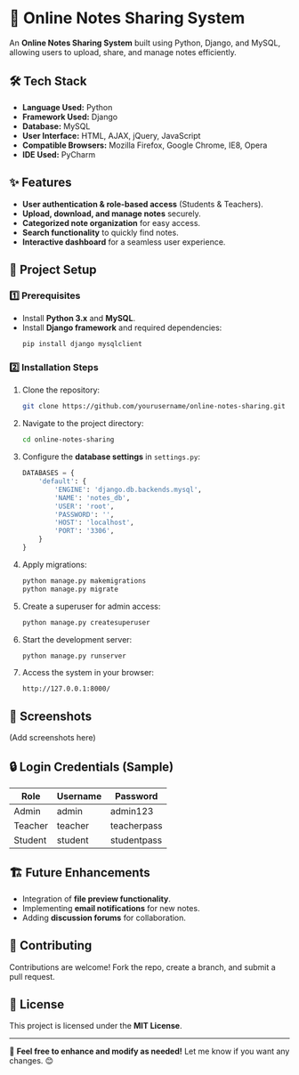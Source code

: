 # 📝 Online Notes Sharing System

An **Online Notes Sharing System** built using Python, Django, and MySQL, allowing users to upload, share, and manage notes efficiently.

## 🛠 Tech Stack

- **Language Used:** Python  
- **Framework Used:** Django  
- **Database:** MySQL  
- **User Interface:** HTML, AJAX, jQuery, JavaScript  
- **Compatible Browsers:** Mozilla Firefox, Google Chrome, IE8, Opera  
- **IDE Used:** PyCharm  

## ✨ Features

- **User authentication & role-based access** (Students & Teachers).
- **Upload, download, and manage notes** securely.
- **Categorized note organization** for easy access.
- **Search functionality** to quickly find notes.
- **Interactive dashboard** for a seamless user experience.

## 📂 Project Setup

### 1️⃣ Prerequisites
- Install **Python 3.x** and **MySQL**.
- Install **Django framework** and required dependencies:
  ```bash
  pip install django mysqlclient
  ```

### 2️⃣ Installation Steps
1. Clone the repository:
   ```bash
   git clone https://github.com/yourusername/online-notes-sharing.git
   ```
2. Navigate to the project directory:
   ```bash
   cd online-notes-sharing
   ```
3. Configure the **database settings** in `settings.py`:
   ```python
   DATABASES = {
       'default': {
           'ENGINE': 'django.db.backends.mysql',
           'NAME': 'notes_db',
           'USER': 'root',
           'PASSWORD': '',
           'HOST': 'localhost',
           'PORT': '3306',
       }
   }
   ```
4. Apply migrations:
   ```bash
   python manage.py makemigrations
   python manage.py migrate
   ```
5. Create a superuser for admin access:
   ```bash
   python manage.py createsuperuser
   ```
6. Start the development server:
   ```bash
   python manage.py runserver
   ```
7. Access the system in your browser:
   ```
   http://127.0.0.1:8000/
   ```

## 📸 Screenshots  
(Add screenshots here)

## 🔒 Login Credentials (Sample)
| Role  | Username | Password |
|--------|------------|------------|
| Admin | admin | admin123 |
| Teacher | teacher | teacherpass |
| Student | student | studentpass |

## 🏗 Future Enhancements
- Integration of **file preview functionality**.
- Implementing **email notifications** for new notes.
- Adding **discussion forums** for collaboration.

## 🤝 Contributing
Contributions are welcome! Fork the repo, create a branch, and submit a pull request.

## 📜 License
This project is licensed under the **MIT License**.

---

🚀 **Feel free to enhance and modify as needed!** Let me know if you want any changes. 😊  
